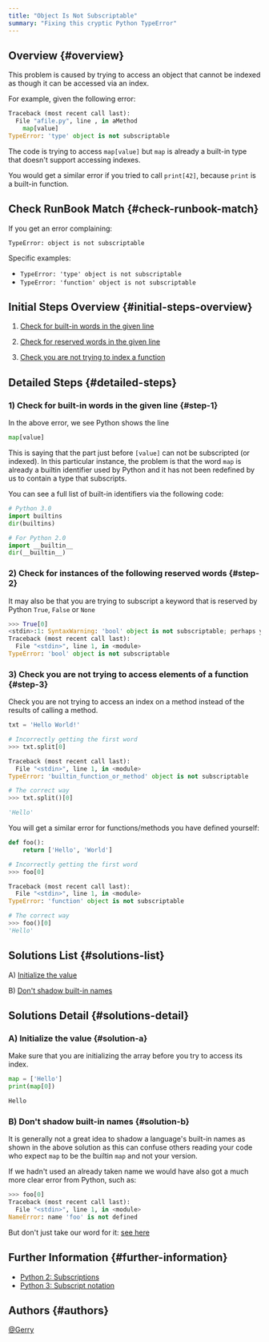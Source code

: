 ```yaml
---
title: "Object Is Not Subscriptable"
summary: "Fixing this cryptic Python TypeError"
---
```


## Overview {#overview}

This problem is caused by trying to access an object that cannot be indexed as though it can be accessed via an index.

For example, given the following error:

```python
Traceback (most recent call last):
  File "afile.py", line , in aMethod
    map[value]
TypeError: 'type' object is not subscriptable
```

The code is trying to access `map[value]` but `map` is already a built-in type that doesn't support accessing indexes.

You would get a similar error if you tried to call `print[42]`, because `print` is a built-in function.

## Check RunBook Match {#check-runbook-match}

If you get an error complaining:

`TypeError: object is not subscriptable`

Specific examples:
* `TypeError: 'type' object is not subscriptable`
* `TypeError: 'function' object is not subscriptable`

## Initial Steps Overview {#initial-steps-overview}

1) [Check for built-in words in the given line](#step-1)

2) [Check for reserved words in the given line](#step-2)

3) [Check you are not trying to index a function](#step-3)

## Detailed Steps {#detailed-steps}

### 1) Check for built-in words in the given line {#step-1}

In the above error, we see Python shows the line
```python
map[value]
```

This is saying that the part just before `[value]` can not be subscripted (or indexed). In this particular instance, the problem is that the word `map` is already a builtin identifier used by Python and it has not been redefined by us to contain a type that subscripts.

You can see a full list of built-in identifiers via the following code:

```python
# Python 3.0
import builtins
dir(builtins)

# For Python 2.0
import __builtin__
dir(__builtin__)
```

### 2) Check for instances of the following reserved words {#step-2}

It may also be that you are trying to subscript a keyword that is reserved by Python `True`, `False` or `None`

```python
>>> True[0]
<stdin>:1: SyntaxWarning: 'bool' object is not subscriptable; perhaps you missed a comma?
Traceback (most recent call last):
  File "<stdin>", line 1, in <module>
TypeError: 'bool' object is not subscriptable
```

### 3) Check you are not trying to access elements of a function {#step-3}

Check you are not trying to access an index on a method instead of the results of calling a method.

```python
txt = 'Hello World!'

# Incorrectly getting the first word
>>> txt.split[0]

Traceback (most recent call last):
  File "<stdin>", line 1, in <module>
TypeError: 'builtin_function_or_method' object is not subscriptable

# The correct way
>>> txt.split()[0]

'Hello'
```

You will get a similar error for functions/methods you have defined yourself:

```python
def foo():
    return ['Hello', 'World']

# Incorrectly getting the first word
>>> foo[0]

Traceback (most recent call last):
  File "<stdin>", line 1, in <module>
TypeError: 'function' object is not subscriptable

# The correct way
>>> foo()[0]
'Hello'
```

## Solutions List {#solutions-list}

A) [Initialize the value](#solution-a)

B) [Don't shadow built-in names](#solution-b)

## Solutions Detail {#solutions-detail}

### A) Initialize the value {#solution-a}

Make sure that you are initializing the array before you try to access its index.

```python
map = ['Hello']
print(map[0])

Hello
```

### B) Don't shadow built-in names {#solution-b}

It is generally not a great idea to shadow a language's built-in names as shown in the above solution as this can confuse others reading your code who expect `map` to be the builtin `map` and not your version.

If we hadn't used an already taken name we would have also got a much more clear error from Python, such as:
```python
>>> foo[0]
Traceback (most recent call last):
  File "<stdin>", line 1, in <module>
NameError: name 'foo' is not defined
```

But don't just take our word for it: [see here](https://stackoverflow.com/q/9109333)

## Further Information {#further-information}

* [Python 2: Subscriptions](https://docs.python.org/2.0/ref/subscriptions.html)
* [Python 3: Subscript notation](https://docs.python.org/3.0/reference/datamodel.html#index-694)

## Authors {#authors}

[@Gerry](https://github.com/gerrywastaken)

[//]: # (REFERENCED DOCS)
[//]: # (https://docs.python.org/2.0/ref/subscriptions.html DONE)
[//]: # (https://docs.python.org/3.0/reference/datamodel.html#index-694 DONE)

